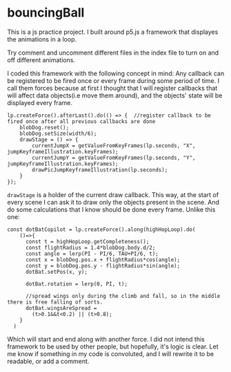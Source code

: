 # bouncingBall
This is a js practice project. 
I built around p5.js a framework that displayes the animations in a loop. 

Try comment and uncomment different files in the index file to turn on and off different animations. 

I coded this framework with the following concept in mind:
Any callback can be registered to be fired once or every frame during some period of time. 
I call them forces because at first I thought that I will register callbacks that will affect data objects(i.e move them around), and the objects' state will be displayed every frame. 

```
lp.createForce().afterLast().do(() => {  //register callback to be fired once after all previous callbacks are done
    blobDog.reset();
    blobDog.setSize(width/6);
    drawStage = () => {
        currentJumpX = getValueFromKeyFrames(lp.seconds, "X", jumpKeyframeIllustration.keyFrames);
        currentJumpY = getValueFromKeyFrames(lp.seconds, "Y", jumpKeyframeIllustration.keyFrames);
        drawPicJumpKeyframeIllustration(lp.seconds);
    }
});
```
`drawStage` is a holder of the current draw callback. 
This way, at the start of every scene I can ask it to draw only the objects present in the scene. 
And do some calculations that I know should be done every frame. 
Unlike this one:

```
const dotBatCopilot = lp.createForce().along(highHopLoop).do(
    ()=>{
      const t = highHopLoop.getCompleteness();
      const flightRadius = 1.4*blobDog.body.d/2;
      const angle = lerp(PI - PI/6, TAU+PI/6, t);
      const x = blobDog.pos.x + flightRadius*cos(angle);
      const y = blobDog.pos.y - flightRadius*sin(angle);
      dotBat.setPos(x, y);

      dotBat.rotation = lerp(0, PI, t);

      //spread wings only during the climb and fall, so in the middle there is free falling of sorts.
      dotBat.wingsAreSpread = 
        (t>0.1&&t<0.2) || (t>0.8);
    }
  )
```
Which will start and end along with another force. 
I did not intend this framework to be used by other people, but hopefully, it's logic is clear. 
Let me know if something in my code is convoluted, and I will rewrite it to be readable, or add a comment. 
